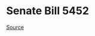 # Senate Bill 5452

[Source](http://lawfilesext.leg.wa.gov/biennium/2021-22/Xml/Bills/Senate%20Bills/5452.xml)